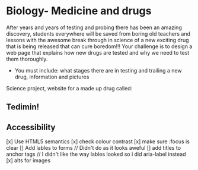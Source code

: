 # Biology- Medicine and drugs

After years and years of testing and probing there has been an amazing discovery, students everywhere will be saved from boring old teachers and lessons with the awesome break through in science of  a new exciting drug that is being released that can cure boredom!!!
Your challenge is to design a web page that explains how new drugs are tested and why we need to test them thoroughly. 

- You must include: what stages there are in testing and trailing a new drug, information and pictures

Science project, website for a made up drug called:
## Tedimin!

## Accessibility

[x] Use HTML5 semantics
[x] check colour contrast
[x] make sure :focus is clear
[] Add lables to forms       // Didn't do as it looks aweful
[] add titles to anchor tags  // I didn't like the way lables looked so i did aria-label instead
[x] alts for images
